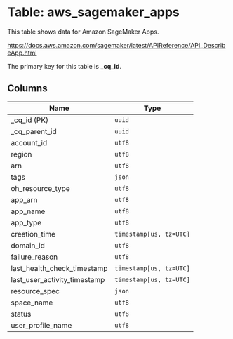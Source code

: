 # Table: aws_sagemaker_apps

This table shows data for Amazon SageMaker Apps.

https://docs.aws.amazon.com/sagemaker/latest/APIReference/API_DescribeApp.html

The primary key for this table is **_cq_id**.

## Columns

| Name          | Type          |
| ------------- | ------------- |
|_cq_id (PK)|`uuid`|
|_cq_parent_id|`uuid`|
|account_id|`utf8`|
|region|`utf8`|
|arn|`utf8`|
|tags|`json`|
|oh_resource_type|`utf8`|
|app_arn|`utf8`|
|app_name|`utf8`|
|app_type|`utf8`|
|creation_time|`timestamp[us, tz=UTC]`|
|domain_id|`utf8`|
|failure_reason|`utf8`|
|last_health_check_timestamp|`timestamp[us, tz=UTC]`|
|last_user_activity_timestamp|`timestamp[us, tz=UTC]`|
|resource_spec|`json`|
|space_name|`utf8`|
|status|`utf8`|
|user_profile_name|`utf8`|